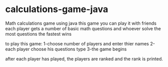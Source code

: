 # calculations-game-java
Math calculations game using java
this game you can play it with friends
each player gets a number of basic math questions and whoever solve the most questions the fastest wins

to play this game:
1-choose number of players and enter thier names
2-each player choose his questions type
3-the game begins

after each player has played, the players are ranked and the rank is printed.
